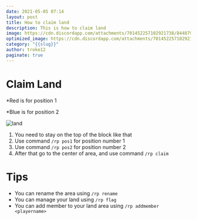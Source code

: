 ```yaml
---
date: 2021-05-05 07:14
layout: post
title: How to claim land
description: This is how to claim land
image: https://cdn.discordapp.com/attachments/701452257102921738/844879687649722378/tutorial-claim-land.png
optimized_image: https://cdn.discordapp.com/attachments/701452257102921738/844879687649722378/tutorial-claim-land.png
category: "{{slug}}"
author: troke12
paginate: true
---
```


# Claim Land

*Red is for position 1

*Blue is for position 2

![land](https://cdn.discordapp.com/attachments/836763072924352522/839296329045770241/unknown.png)

1. You need to stay on the top of the block like that
2. Use command `/rp pos1` for position number 1
3. Use command `/rp pos2` for position number 2
4. After that go to the center of area, and use command `/rp claim`

# Tips
- You can rename the area using `/rp rename`
- You can manage your land using `/rp flag`
- You can add member to your land area using `/rp addmember <playername>`
